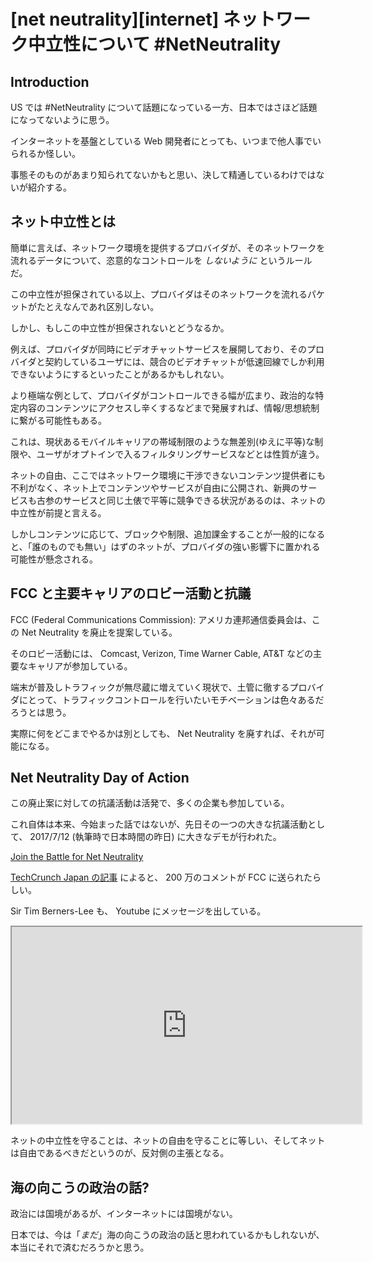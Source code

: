# [net neutrality][internet] ネットワーク中立性について #NetNeutrality

## Introduction

US では #NetNeutrality について話題になっている一方、日本ではさほど話題になってないように思う。

インターネットを基盤としている Web 開発者にとっても、いつまで他人事でいられるか怪しい。

事態そのものがあまり知られてないかもと思い、決して精通しているわけではないが紹介する。


## ネット中立性とは

簡単に言えば、ネットワーク環境を提供するプロバイダが、そのネットワークを流れるデータについて、恣意的なコントロールを *しないように* というルールだ。

この中立性が担保されている以上、プロバイダはそのネットワークを流れるパケットがたとえなんであれ区別しない。

しかし、もしこの中立性が担保されないとどうなるか。

例えば、プロバイダが同時にビデオチャットサービスを展開しており、そのプロバイダと契約しているユーザには、競合のビデオチャットが低速回線でしか利用できないようにするといったことがあるかもしれない。

より極端な例として、プロバイダがコントロールできる幅が広まり、政治的な特定内容のコンテンツにアクセスし辛くするなどまで発展すれば、情報/思想統制に繋がる可能性もある。

これは、現状あるモバイルキャリアの帯域制限のような無差別(ゆえに平等)な制限や、ユーザがオプトインで入るフィルタリングサービスなどとは性質が違う。

ネットの自由、ここではネットワーク環境に干渉できないコンテンツ提供者にも不利がなく、ネット上でコンテンツやサービスが自由に公開され、新興のサービスも古参のサービスと同じ土俵で平等に競争できる状況があるのは、ネットの中立性が前提と言える。

しかしコンテンツに応じて、ブロックや制限、追加課金することが一般的になると、「誰のものでも無い」はずのネットが、プロバイダの強い影響下に置かれる可能性が懸念される。


## FCC と主要キャリアのロビー活動と抗議

FCC (Federal Communications Commission): アメリカ連邦通信委員会は、この Net Neutrality を廃止を提案している。

そのロビー活動には、 Comcast, Verizon, Time Warner Cable, AT&T などの主要なキャリアが参加している。

端末が普及しトラフィックが無尽蔵に増えていく現状で、土管に徹するプロバイダにとって、トラフィックコントロールを行いたいモチベーションは色々あるだろうとは思う。

実際に何をどこまでやるかは別としても、 Net Neutrality を廃すれば、それが可能になる。


## Net Neutrality Day of Action

この廃止案に対しての抗議活動は活発で、多くの企業も参加している。

これ自体は本来、今始まった話ではないが、先日その一つの大きな抗議活動として、 2017/7/12 (執筆時で日本時間の昨日) に大きなデモが行われた。

[Join the Battle for Net Neutrality](https://www.battleforthenet.com/)

[TechCrunch Japan の記事](http://jp.techcrunch.com/2017/07/14/20170713net-neutrality-day-of-action-spurs-millions-to-speak-out-for-online-freedoms/) によると、 200 万のコメントが FCC に送られたらしい。

Sir Tim Berners-Lee も、 Youtube にメッセージを出している。


<iframe src="https://www.youtube.com/embed/5Gh0NIQ3yd0" width="560" height="315" layout="responsive" sandbox="allow-scripts allow-same-origin allow-presentation" allowfullscreen loading="lazy"></iframe>


ネットの中立性を守ることは、ネットの自由を守ることに等しい、そしてネットは自由であるべきだというのが、反対側の主張となる。


## 海の向こうの政治の話?

政治には国境があるが、インターネットには国境がない。

日本では、今は「*まだ*」海の向こうの政治の話と思われているかもしれないが、本当にそれで済むだろうかと思う。
